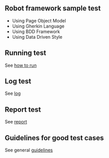 ## Robot framework sample test
* Using Page Object Model
* Using Gherkin Language
* Using BDD Framework
* Using Data Driven Style

## Running test
See [how to run](https://prnt.sc/lllrxi)

## Log test
See [log](http://prntscr.com/lllt0q)

## Report test
See [report](http://prntscr.com/llltea)

## Guidelines for good test cases
See general [guidelines](https://github.com/robotframework/HowToWriteGoodTestCases/blob/master/HowToWriteGoodTestCases.rst)
